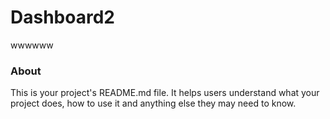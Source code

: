 Dashboard2
==========

wwwwww

### About

This is your project's README.md file. It helps users understand what your
project does, how to use it and anything else they may need to know.